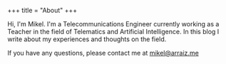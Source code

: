 +++
title = "About"
+++

Hi, I'm Mikel. I'm a Telecommunications Engineer currently working as a Teacher in the field of Telematics and Artificial Intelligence. In this blog I write about my experiences and thoughts on the field.

If you have any questions, please contact me at [mikel@arraiz.me](mailto:mikeldiezgarcia@gmail.com)

